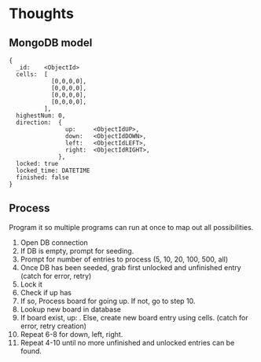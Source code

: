 Thoughts
========

MongoDB model
-----------
```BSON
{
  _id:    <ObjectId>
  cells:  [
            [0,0,0,0],
            [0,0,0,0],
            [0,0,0,0],
            [0,0,0,0],
          ],
  highestNum: 0,
  direction:  {
                up:     <ObjectIdUP>,
                down:   <ObjectIdDOWN>,
                left:   <ObjectIdLEFT>,
                right:  <ObjectIdRIGHT>,
              },
  locked: true
  locked_time: DATETIME
  finished: false
}
```

Process
-------

Program it so multiple programs can run at once to map out all possibilities.

1. Open DB connection
2. If DB is empty, prompt for seeding.
3. Prompt for number of entries to process (5, 10, 20, 100, 500, all)
4. Once DB has been seeded, grab first unlocked and unfinished entry (catch for error, retry)
5. Lock it
6. Check if up has <ObjectIdUP>
7. If so, Process board for going up. If not, go to step 10.
8. Lookup new board in database
9. If board exist, up: <ObjectIdOfBoardFound>. Else, create new board entry using cells. (catch for error, retry creation)
10. Repeat 6-8 for down, left, right.
12. Repeat 4-10 until no more unfinished and unlocked entries can be found.

